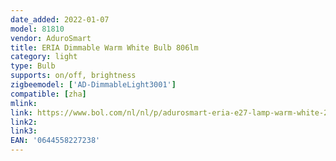 ```yaml
---
date_added: 2022-01-07
model: 81810
vendor: AduroSmart
title: ERIA Dimmable Warm White Bulb 806lm
category: light
type: Bulb
supports: on/off, brightness
zigbeemodel: ['AD-DimmableLight3001']
compatible: [zha]
mlink: 
link: https://www.bol.com/nl/nl/p/adurosmart-eria-e27-lamp-warm-white-2700k-warm-wit-licht-zigbee-smart-lamp-werkt-met-o-a-adurosmart-en-google-home/9300000017486109/
link2:
link3: 
EAN: '0644558227238'
---
```

